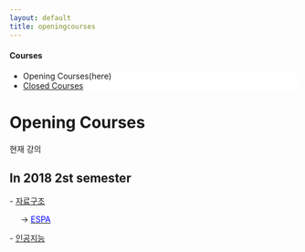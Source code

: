 ```yaml
---
layout: default
title: openingcourses
---
```

<h4>Courses</h4>
 <div class="linklink" style = "background-color:#ffffff;border-radius:0 15px;align:right;">
          <ul class="posts-list">
            <li>Opening Courses(here)
            </li>
            <li class="post-link">
                <a class="post-title" href="https://youngjoongko.github.io/Courses/closedcourses/">Closed Courses</a>
            </li>
          </ul>
  </div>
  
  <div class="post">
  <h1 class="pageTitle">Opening Courses</h1>	
  <p class="meta">현재 강의</p>
  <h2>In 2018 2st semester</h2>
   <p>- <a href="javascript:na_open_window('win', 'https://dais.donga.ac.kr/board/list.asp?name=univislab52', 0, 0, 1024, 768, 1, 0, 1, 1, 1)" target="_self">자료구조</a></p>
   &nbsp;&nbsp;&nbsp;&nbsp;&nbsp;→ <a href="javascript:na_open_window('win', 'http://espa.donga.ac.kr/ds2019', 0, 0, 1024, 768, 1, 0, 1, 1, 1)" target="_self"><font color="blue">ESPA</font></a>
    <p>- <a href="javascript:na_open_window('win', 'https://dais.donga.ac.kr/board/list.asp?name=univislab60', 0, 0, 1024, 768, 1, 0, 1, 1, 1)" target="_self"><u>인공지능</u></a></p>

